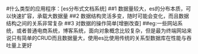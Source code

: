 #什么类型的应用程序：[es分布式文档系统]
##1 数据量较大，es的分布本质，可以快速扩容，承载大数据量
##2 数据结构灵活多变，随时可能会变化，而且数据结构之间的关系非常复杂
##3 对数据的操作简单[增删改查]
##eg:一些网站系统，或者普通电商系统，博客系统，面向对象概念比较复杂，但是最为终端网站来说只有简单的CRUD而且数据量大，使用es比使用传统的关系型数据库在性能与吞吐量上更好